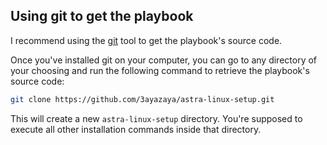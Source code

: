 ## Using git to get the playbook

I recommend using the [git](https://git-scm.com/) tool to get the playbook's source code.

Once you've installed git on your computer, you can go to any directory of your choosing and run the following command to retrieve the playbook's source code:

```bash
git clone https://github.com/3ayazaya/astra-linux-setup.git
```

This will create a new `astra-linux-setup` directory.
You're supposed to execute all other installation commands inside that directory.